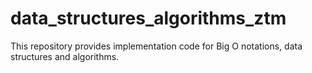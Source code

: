 # data_structures_algorithms_ztm

This repository provides implementation code for Big O notations, data structures and algorithms.
